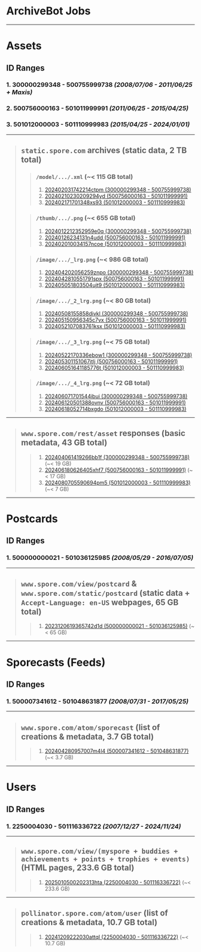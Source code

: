 # ArchiveBot Jobs

---

# Assets

## ID Ranges
### 1. **300000299348 - 500755999738** *(2008/07/06 - 2011/06/25 + Maxis)*
### 2. **500756000163 - 501011999991** *(2011/06/25 - 2015/04/25)*
### 3. **501012000003 - 501110999983** *(2015/04/25 - 2024/01/01)*

---

> ## `static.spore.com` archives (static data, 2 TB total)
>
>> ### `/model/.../.xml` (~< 115 GB total)
>> 1. [202402031742214ctpm (300000299348 - 500755999738)](https://archive.fart.website/archivebot/viewer/job/202402031742214ctpm)
>> 2. [20240210230209294yd (500756000163 - 501011999991)](https://archive.fart.website/archivebot/viewer/job/20240210230209294yd)
>> 3. [202402171701348xs93 (501012000003 - 501110999983)](https://archive.fart.website/archivebot/viewer/job/202402171701348xs93)
>
>
>> ### `/thumb/.../.png` (~< 655 GB total)
>> 1. [2024012212352959e0q (300000299348 - 500755999738)](https://archive.fart.website/archivebot/viewer/job/2024012212352959e0q)
>> 2. [20240126234131n4udd (500756000163 - 501011999991)](https://archive.fart.website/archivebot/viewer/job/20240126234131n4udd)
>> 3. [202402010034157ncoe (501012000003 - 501110999983)](https://archive.fart.website/archivebot/viewer/job/202402010034157ncoe)
>
>
>> ### `/image/.../_lrg.png` (~< 986 GB total)
>> 1. [202404202056259znpo (300000299348 - 500755999738)](https://archive.fart.website/archivebot/viewer/job/202404202056259znpo)
>> 2. [2024042810551791spx (500756000163 - 501011999991)](https://archive.fart.website/archivebot/viewer/job/2024042810551791spx)
>> 3. [202405051803504ujt9 (501012000003 - 501110999983)](https://archive.fart.website/archivebot/viewer/job/202405051803504ujt9)
>
>> ### `/image/.../_2_lrg.png` (~< 80 GB total)
>> 1. [20240508155858divkl (300000299348 - 500755999738)](https://archive.fart.website/archivebot/viewer/job/20240508155858divkl)
>> 2. [202405150956345c7vx (500756000163 - 501011999991)](https://archive.fart.website/archivebot/viewer/job/202405150956345c7vx)
>> 3. [2024052107083761ksx (501012000003 - 501110999983)](https://archive.fart.website/archivebot/viewer/job/2024052107083761ksx)
>
>> ### `/image/.../_3_lrg.png` (~< 75 GB total)
>> 1. [20240522170336ebow1 (300000299348 - 500755999738)](https://archive.fart.website/archivebot/viewer/job/20240522170336ebow1)
>> 2. [202405301151067itlj (500756000163 - 501011999991)](https://archive.fart.website/archivebot/viewer/job/202405301151067itlj)
>> 3. [202406051641185776t (501012000003 - 501110999983)](https://archive.fart.website/archivebot/viewer/job/202406051641185776t)
>
>> ### `/image/.../_4_lrg.png` (~< 72 GB total)
>> 1. [202406071701544ibui (300000299348 - 500755999738)](https://archive.fart.website/archivebot/viewer/job/202406071701544ibui)
>> 2. [202406120501388ovnv (500756000163 - 501011999991)](https://archive.fart.website/archivebot/viewer/job/202406120501388ovnv)
>> 3. [20240618052714bxgdo (501012000003 - 501110999983)](https://archive.fart.website/archivebot/viewer/job/20240618052714bxgdo)

---

> ## `www.spore.com/rest/asset` responses (basic metadata, 43 GB total)
>
>> 1. [202404061419266bb1f (300000299348 - 500755999738)](https://archive.fart.website/archivebot/viewer/job/202404061419266bb1f) (~< 19 GB)
>> 2. [202406180626405xhf7 (500756000163 - 501011999991)](https://archive.fart.website/archivebot/viewer/job/202406180626405xhf7) (~< 17 GB)
>> 3. [2024080705590694pm5 (501012000003 - 501110999983)](https://archive.fart.website/archivebot/viewer/job/2024080705590694pm5) (~< 7 GB)

---

# Postcards

## ID Ranges
### 1. **500000000021 - 501036125985** *(2008/05/29 - 2016/07/05)*

---

> ## `www.spore.com/view/postcard` & `www.spore.com/static/postcard` (static data + `Accept-Language: en-US` webpages, 65 GB total)
>
>> 1. [2023120619365742d1d (500000000021 - 501036125985)](https://archive.fart.website/archivebot/viewer/job/2023120619365742d1d) (~< 65 GB)

---

# Sporecasts (Feeds)

## ID Ranges
### 1. **500007341612 - 501048631877** *(2008/07/31 - 2017/05/25)*

---

> ## `www.spore.com/atom/sporecast` (list of creations & metadata, 3.7 GB total)
>
>> 1. [202404280957007m4l4 (500007341612 - 501048631877)](https://archive.fart.website/archivebot/viewer/job/202404280957007m4l4) (~< 3.7 GB)

---

# Users

## ID Ranges
### 1. **2250004030 - 501116336722** *(2007/12/27 - 2024/11/24)*

---

> ## `www.spore.com/view/(myspore + buddies + achievements + points + trophies + events)` (HTML pages, 233.6 GB total)
>
>> 1. [2025010500202313hta (2250004030 - 501116336722)](https://archive.fart.website/archivebot/viewer/job/2025010500202313hta) (~< 233.6 GB)

---

> ## `pollinator.spore.com/atom/user` (list of creations & metadata, 10.7 GB total)
>
>> 1. [20241209222030attql (2250004030 - 501116336722)](https://archive.fart.website/archivebot/viewer/job/20241209222030attql) (~< 10.7 GB)
